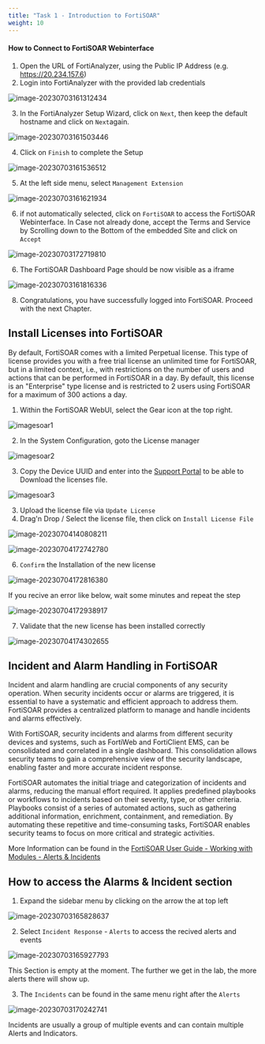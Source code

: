 ```yaml
---
title: "Task 1 - Introduction to FortiSOAR"
weight: 10
---
```


#### How to Connect to FortiSOAR Webinterface

1. Open the URL of FortiAnalyzer, using the Public IP Address (e.g. https://20.234.157.6)
2. Login into FortiAnalyzer with the provided lab credentials

![image-20230703161312434](../assets/image-20230703161312434.png)

3. In the FortiAnalyzer Setup Wizard, click on `Next`, then keep the default hostname and click on `Next`again.

![image-20230703161503446](../assets/image-20230703161503446.png)

4. Click on `Finish` to complete the Setup

![image-20230703161536512](../assets/image-20230703161536512.png)

5. At the left side menu, select `Management Extension`

![image-20230703161621934](../assets/image-20230703161621934.png)

6. if not automatically selected, click on `FortiSOAR` to access the FortiSOAR Webinterface. In Case not already done, accept the Terms and Service by Scrolling down to the Bottom of the embedded Site and click on `Accept`

![image-20230703172719810](../assets/image-20230703172719810.png)

6. The FortiSOAR Dashboard Page should be now visible as a iframe

![image-20230703161816336](../assets/image-20230703161816336.png)

8. Congratulations, you have successfully logged into FortiSOAR. Proceed with the next Chapter.

## Install Licenses into FortiSOAR

By default, FortiSOAR comes with a limited Perpetual license. This type of license provides you with a free trial license an unlimited time for FortiSOAR, but in a limited context, i.e., with restrictions on the number of users and actions that can be performed in FortiSOAR in a day. By default, this license is an "Enterprise" type license and is restricted to 2 users using FortiSOAR for a maximum of 300 actions a day.

1. Within the FortiSOAR WebUI, select the Gear icon at the top right.

![imagesoar1](../assets/imagesoar1.jpg)

2. In the System Configuration, goto the License manager

![imagesoar2](../assets/imagesoar2.jpg)

3. Copy the Device UUID and enter into the [Support Portal](https://support.fortinet.com) to be able to Download the licenses file.

![imagesoar3](../assets/imagesoar3.jpg)

3. Upload the license file via `Update License`
4. Drag'n Drop / Select the license file, then click on `Install License File`

![image-20230704140808211](../assets/image-20230704140808211.png)

![image-20230704172742780](../assets/image-20230704172742780.png)

6. `Confirm` the Installation of the new license

![image-20230704172816380](../assets/image-20230704172816380.png)

If you recive an error like below, wait some minutes and repeat the step

![image-20230704172938917](../assets/image-20230704172938917.png)

7. Validate that the new license has been installed correctly

![image-20230704174302655](../assets/image-20230704174302655.png)

## Incident and Alarm Handling in FortiSOAR

Incident and alarm handling are crucial components of any security operation. When security incidents occur or alarms are triggered, it is essential to have a systematic and efficient approach to address them. FortiSOAR provides a centralized platform to manage and handle incidents and alarms effectively.

With FortiSOAR, security incidents and alarms from different security devices and systems, such as FortiWeb and FortiClient EMS, can be consolidated and correlated in a single dashboard. This consolidation allows security teams to gain a comprehensive view of the security landscape, enabling faster and more accurate incident response.

FortiSOAR automates the initial triage and categorization of incidents and alarms, reducing the manual effort required. It applies predefined playbooks or workflows to incidents based on their severity, type, or other criteria. Playbooks consist of a series of automated actions, such as gathering additional information, enrichment, containment, and remediation. By automating these repetitive and time-consuming tasks, FortiSOAR enables security teams to focus on more critical and strategic activities.

More Information can be found in the [FortiSOAR User Guide - Working with Modules - Alerts & Incidents](http://docs.fortinet.com/document/fortisoar/7.4.1/user-guide/207087/working-with-modules-alerts-incidents)

## How to access the Alarms & Incident section

1. Expand the sidebar menu by clicking on the arrow the at top left

![image-20230703165828637](../assets/image-20230703165828637.png)

2. Select `Incident Response` - `Alerts` to access the recived alerts and events

![image-20230703165927793](../assets/image-20230703165927793.png)

This Section is empty at the moment. The further we get in the lab, the more alerts there will show up.

3. The `Incidents` can be found in the same menu right after the `Alerts`

![image-20230703170242741](../assets/image-20230703170242741.png)

Incidents are usually a group of multiple events and can contain multiple Alerts and Indicators. 